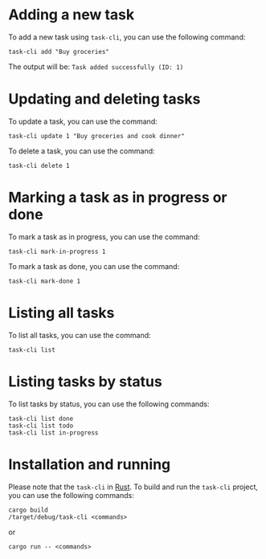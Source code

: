 # Adding a new task

To add a new task using `task-cli`, you can use the following command:

```
task-cli add "Buy groceries"
```

The output will be: `Task added successfully (ID: 1)`

# Updating and deleting tasks

To update a task, you can use the command:

```
task-cli update 1 "Buy groceries and cook dinner"
```

To delete a task, you can use the command:

```
task-cli delete 1
```

# Marking a task as in progress or done

To mark a task as in progress, you can use the command:

```
task-cli mark-in-progress 1
```

To mark a task as done, you can use the command:

```
task-cli mark-done 1
```

# Listing all tasks

To list all tasks, you can use the command:

```
task-cli list
```

# Listing tasks by status

To list tasks by status, you can use the following commands:

```
task-cli list done
task-cli list todo
task-cli list in-progress
```

# Installation and running

Please note that the `task-cli` in [Rust](https://rustup.rs/). To build and run the `task-cli` project, you can use the following commands:

```
cargo build
/target/debug/task-cli <commands>
```

or

```
cargo run -- <commands>
```
